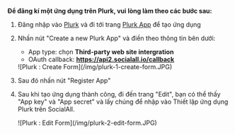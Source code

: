 __Để đăng kí một ứng dụng trên Plurk, vui lòng làm theo các bước sau:__

1.  Đăng nhập vào [Plurk](http://www.plurk.com/) và đi tới trang [Plurk App](http://www.plurk.com/PlurkApp) để tạo ứng dụng
2. Nhấn nút "Create a new Plurk App" và điền theo thông tin bên dưới:
    * App type: chọn __Third-party web site intergration__
    * OAuth callback: __https://api2.socialall.io/callback__
    
    <div class="soclall-br"></div>
    ![Plurk : Create Form](/img/plurk-1-create-form.JPG)
    <div class="soclall-br"></div>
    
3. Sau đó nhấn nút "Register App"
4. Sau khi tạo ứng dụng thành công, đi đến trang "Edit", bạn có thể thấy "App key" và "App secret" và lấy chúng để nhập vào Thiết lập ứng dụng Plurk trên SocialAll.
    <div class="soclall-br"></div>
    ![Plurk : Edit Form](/img/plurk-2-edit-form.JPG)
    <div class="soclall-br"></div>